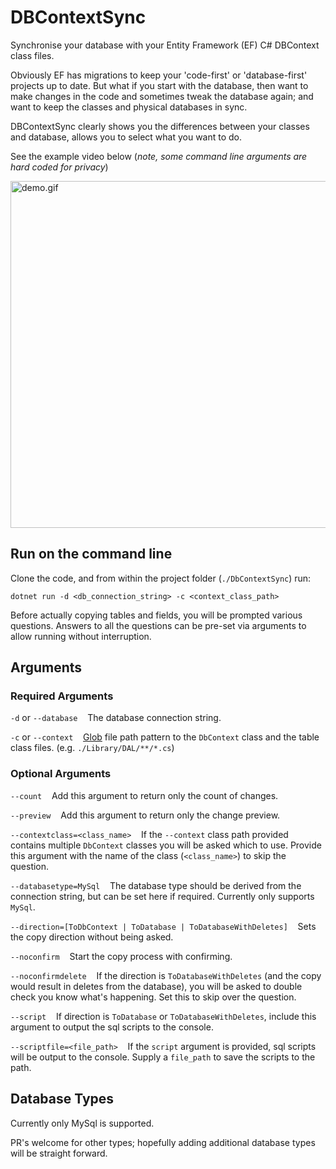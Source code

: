# DBContextSync

Synchronise your database with your Entity Framework (EF) C# DBContext class files.

Obviously EF has migrations to keep your 'code-first' or 'database-first' projects up to date.  But what if you start with the database, then want to make changes in the code and sometimes tweak the database again; and want to keep the classes and physical databases in sync.

DBContextSync clearly shows you the differences between your classes and database, allows you to select what you want to do.

See the example video below (*note, some command line arguments are hard coded for privacy*)

<img title="" src="file:///Users/ben/git/DbContextSync/README-Assets/demo.gif" alt="demo.gif" width="555" data-align="center">

## Run on the command line

Clone the code, and from within the project folder (`./DbContextSync`) run:

```shell
dotnet run -d <db_connection_string> -c <context_class_path>
```

Before actually copying tables and fields, you will be prompted various questions.  Answers to all the questions can be pre-set via arguments to allow running without interruption.

## Arguments

### Required Arguments

`-d` or `--database`    The database connection string.

`-c` or `--context`    [Glob](https://learn.microsoft.com/en-us/dotnet/core/extensions/file-globbing) file path pattern to the `DbContext` class and the table class files. (e.g. `./Library/DAL/**/*.cs`)

### Optional Arguments

`--count`    Add this argument to return only the count of changes.

`--preview`    Add this argument to return only the change preview.

`--contextclass=<class_name>`    If the `--context` class path provided contains multiple `DbContext` classes you will be asked which to use.  Provide this argument with the name of the class (`<class_name>`) to skip the question.

`--databasetype=MySql`    The database type should be derived from the connection string, but can be set here if required.  Currently only supports `MySql`.

`--direction=[ToDbContext | ToDatabase | ToDatabaseWithDeletes]`    Sets the copy direction without being asked.

`--noconfirm`    Start the copy process with confirming.

`--noconfirmdelete`    If the direction is `ToDatabaseWithDeletes` (and the copy would result in deletes from the database), you will be asked to double check you know what's happening.  Set this to skip over the question.

`--script`    If direction is `ToDatabase` or `ToDatabaseWithDeletes`, include this argument to output the sql scripts to the console.

`--scriptfile=<file_path>`    If the `script` argument is provided, sql scripts will be output to the console.  Supply a `file_path` to save the scripts to the path.

## Database Types

Currently only MySql is supported.

PR's welcome for other types; hopefully adding additional database types will be straight forward.
